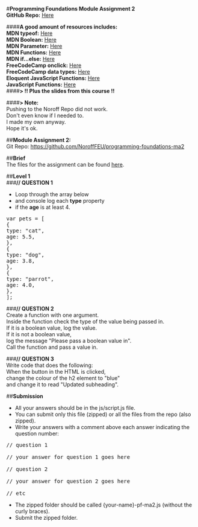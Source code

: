 #**Programming Foundations Module Assignment 2**  
**GitHub Repo:** [Here](https://github.com/siljeangelvik/programming-foundations-MA2)  
  
####**A good amount of resources includes:**  
**MDN typeof:** [Here](https://developer.mozilla.org/en-US/docs/Web/JavaScript/Reference/Operators/typeof)  
**MDN Boolean:** [Here](https://developer.mozilla.org/en-US/docs/Web/JavaScript/Reference/Global_Objects/Boolean)  
**MDN Parameter:** [Here](https://developer.mozilla.org/en-US/docs/Glossary/Parameter)  
**MDN Functions:** [Here](https://developer.mozilla.org/en-US/docs/Web/JavaScript/Guide/Functions)  
**MDN if...else:** [Here](https://developer.mozilla.org/en-US/docs/Web/JavaScript/Reference/Statements/if...else)  
**FreeCodeCamp onclick:** [Here](https://www.freecodecamp.org/news/html-button-onclick-javascript-click-event-tutorial/)  
**FreeCodeCamp data types:** [Here](https://www.freecodecamp.org/news/javascript-data-types-typeof-explained/)  
**Eloquent JavaScript Functions:** [Here](https://eloquentjavascript.net/03_functions.html)  
**JavaScript Functions:** [Here](https://www.tutorialsteacher.com/javascript/javascript-function)  
####**> !! Plus the slides from this course !!**  

####**> Note:**  
Pushing to the Noroff Repo did not work.    
Don't even know if I needed to.    
I made my own anyway.     
Hope it's ok.    

##**Module Assignment 2:**    
Git Repo: https://github.com/NoroffFEU/programming-foundations-ma2    

##**Brief**  
The files for the assignment can be found [here](https://programming-foundations.netlify.app/2edsw/ma).   

##**Level 1**  
###**// QUESTION 1**  
* Loop through the array below  
* and console log each **type** property  
* if the **age** is at least 4.  

<pre>
var pets = [
{
type: "cat",
age: 5.5,
},
{
type: "dog",
age: 3.8,
},
{
type: "parrot",
age: 4.0,
},
];
</pre>

###**// QUESTION 2**  
Create a function with one argument.    
Inside the function check the type of the value being passed in.    
If it is a boolean value, log the value.    
If it is not a boolean value,    
log the message "Please pass a boolean value in".    
Call the function and pass a value in.  

###**// QUESTION 3**  
Write code that does the following:     
When the button in the HTML is clicked,    
change the colour of the h2 element to "blue"    
and change it to read "Updated subheading".  

##**Submission**  
* All your answers should be in the js/script.js file.   
* You can submit only this file (zipped) or all the files from the repo (also zipped).  
* Write your answers with a comment above each answer indicating the question number:  

<pre>
// question 1

// your answer for question 1 goes here

// question 2

// your answer for question 2 goes here

// etc
</pre>

* The zipped folder should be called {your-name}-pf-ma2.js (without the curly braces).  
* Submit the zipped folder.